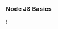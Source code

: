 ### Node JS Basics

! [](https://s3.amazonaws.com/alx-intranet.hbtn.io/uploads/medias/2020/1/82692897e15d9f03256f.jpeg?X-Amz-Algorithm=AWS4-HMAC-SHA256&X-Amz-Credential=AKIARDDGGGOUSBVO6H7D%2F20220817%2Fus-east-1%2Fs3%2Faws4_request&X-Amz-Date=20220817T222710Z&X-Amz-Expires=86400&X-Amz-SignedHeaders=host&X-Amz-Signature=d04172ded722de801f9c032e712cf2e1a8538780079f87faaaaf1a6029733c27)
